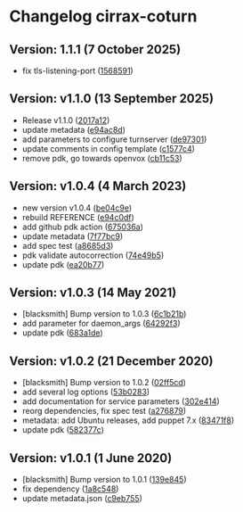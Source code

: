 # Changelog cirrax-coturn


## Version: 1.1.1 (7 October 2025)
* fix tls-listening-port ([1568591](https://github.com/cirrax/puppet-coturn/commit/1568591efdfb0532ea7fa44451f0d0c1ac756586))

## Version: v1.1.0 (13 September 2025)
* Release v1.1.0 ([2017a12](https://github.com/cirrax/puppet-coturn/commit/2017a1280f9ba7afe941a6498506a6aec8f39327))
* update metadata ([e94ac8d](https://github.com/cirrax/puppet-coturn/commit/e94ac8d073e2afd49c1e2187626d3f6ae5078779))
* add parameters to configure turnserver ([de97301](https://github.com/cirrax/puppet-coturn/commit/de9730108c91695e6ef1cbb2dfdbb642ba36d64b))
* update comments in config template ([c1577c4](https://github.com/cirrax/puppet-coturn/commit/c1577c40df7ad7712099937485d8c82a4429ab27))
* remove pdk, go towards openvox ([cb11c53](https://github.com/cirrax/puppet-coturn/commit/cb11c535c1f72df4e07223bd3f8298ad08de8e34))

## Version: v1.0.4 (4 March 2023)
* new version v1.0.4 ([be04c9e](https://github.com/cirrax/puppet-coturn/commit/be04c9ec1ce137d304bffd1a5f0827b4e6e86543))
* rebuild REFERENCE ([e94c0df](https://github.com/cirrax/puppet-coturn/commit/e94c0dfd9c94999b8c8c8583c5e14d6ddb4b9d97))
* add github pdk action ([675036a](https://github.com/cirrax/puppet-coturn/commit/675036a539701abff4a5af0c836024a6c45abe10))
* update metadata ([7f77bc9](https://github.com/cirrax/puppet-coturn/commit/7f77bc92fbf307943b05c23ed7ffd291c952ca1d))
* add spec test ([a8685d3](https://github.com/cirrax/puppet-coturn/commit/a8685d3f7725507e0c7afcb1de98a215c8b4a26e))
* pdk validate autocorrection ([74e49b5](https://github.com/cirrax/puppet-coturn/commit/74e49b5711945dfa9fdfbc337f09385f20bbc8cc))
* update pdk ([ea20b77](https://github.com/cirrax/puppet-coturn/commit/ea20b771352e6873328da4d87a2ed262afe97e76))

## Version: v1.0.3 (14 May 2021)
* [blacksmith] Bump version to 1.0.3 ([6c1b21b](https://github.com/cirrax/puppet-coturn/commit/6c1b21bd9909d983d1609e178e18e8329dc5d739))
* add parameter for daemon_args ([64292f3](https://github.com/cirrax/puppet-coturn/commit/64292f321b979ce811d4f02b86614409e4f0b41b))
* update pdk ([683a1de](https://github.com/cirrax/puppet-coturn/commit/683a1de52af6a8391907af11dcacec42dea6d35f))

## Version: v1.0.2 (21 December 2020)
* [blacksmith] Bump version to 1.0.2 ([02ff5cd](https://github.com/cirrax/puppet-coturn/commit/02ff5cd885fa6224e027c3d978ec30c70a9bca38))
* add several log options ([53b0283](https://github.com/cirrax/puppet-coturn/commit/53b028377d66efeefc4ff0b44d28e0c8e64a57d4))
* add documentation for service parameters ([302e414](https://github.com/cirrax/puppet-coturn/commit/302e4144575b148553a2c4a97075ae4490c1e3a8))
* reorg dependencies, fix spec test ([a276879](https://github.com/cirrax/puppet-coturn/commit/a276879b3522a38d8a395c57ffe559cc63016f22))
* metadata: add Ubuntu releases, add puppet 7.x ([83471f8](https://github.com/cirrax/puppet-coturn/commit/83471f8be708acb149c25bec2b4d060654898fb1))
* update pdk ([582377c](https://github.com/cirrax/puppet-coturn/commit/582377c42a69e9c7a3fc4a5f6f974a86d2f6bdb5))

## Version: v1.0.1 (1 June 2020)
* [blacksmith] Bump version to 1.0.1 ([139e845](https://github.com/cirrax/puppet-coturn/commit/139e845ff32aa26ef4911f53a2a6c3e20a1cc80d))
* fix dependency ([1a8c548](https://github.com/cirrax/puppet-coturn/commit/1a8c548f3927a9ed6b34079855b0431d4eac28c9))
* update metadata.json ([c9eb755](https://github.com/cirrax/puppet-coturn/commit/c9eb755dc7c1c923f2ae1a31d6c721773d5cdb31))